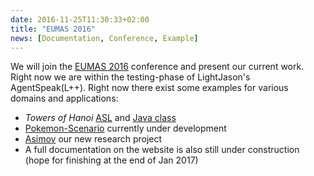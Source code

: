 ```yaml
---
date: 2016-11-25T11:30:33+02:00
title: "EUMAS 2016"
news: [Documentation, Conference, Example]
---
```

We will join the [EUMAS 2016](http://eumas-at2016.webs.upv.es/EUMAS2016.html) conference and present our current work. Right now we are within the testing-phase of LightJason's AgentSpeak(L++). Right now there exist some examples for various domains and applications: <!--more-->

* _Towers of Hanoi_ [ASL](https://github.com/LightJason/AgentSpeak/blob/master/src/test/resources/agent/hanoi.asl) and [Java class](https://github.com/LightJason/AgentSpeak/blob/master/src/test/java/org/lightjason/agentspeak/agent/IBaseHanoiTowers.java)
* [Pokemon-Scenario](https://github.com/flashpixx/RoutingSimulation) currently under development
* [Asimov](https://github.com/APTD/Simulation) our new research project
* A full documentation on the website is also still under construction (hope for finishing at the end of Jan 2017)
